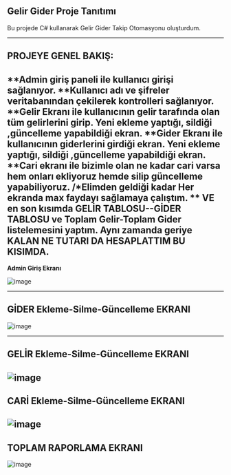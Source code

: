 Gelir Gider Proje Tanıtımı 
---------------------------------------

Bu projede C# kullanarak Gelir Gider Takip Otomasyonu oluşturdum.

---------------------------------------
**PROJEYE GENEL BAKIŞ:**
--------------------------------
**Admin giriş paneli ile kullanıcı girişi sağlanıyor. **Kullanıcı adı ve şifreler veritabanından çekilerek kontrolleri sağlanıyor. 
**Gelir Ekranı ile kullanıcının gelir tarafında olan tüm gelirlerini girip. Yeni ekleme yaptığı, sildiği ,güncelleme yapabildiği ekran.
**Gider Ekranı ile kullanıcının giderlerini girdiği ekran. Yeni ekleme yaptığı, sildiği ,güncelleme yapabildiği ekran.
**Cari ekranı ile bizimle olan ne kadar cari varsa hem onları ekliyoruz hemde silip güncelleme yapabiliyoruz.
/*Elimden geldiği kadar Her ekranda max faydayı sağlamaya çalıştım.
** VE en son kısımda GELİR TABLOSU--GİDER TABLOSU ve Toplam Gelir-Toplam Gider listelemesini yaptım. Aynı zamanda geriye KALAN NE TUTARI DA HESAPLATTIM BU KISIMDA.
--------------------------------
**Admin Giriş Ekranı**

![image](https://github.com/mustafaarslanyazilim/Gelir_Gider_Proje/assets/158520799/4e5668f9-56e9-4707-9292-b556f379d397)

--------------------------------
**GİDER Ekleme-Silme-Güncelleme EKRANI**
--------------------------------
![image](https://github.com/mustafaarslanyazilim/Gelir_Gider_Proje/assets/158520799/5925e29c-d7ef-4bec-9f31-c431248ebe63)

--------------------------------

**GELİR Ekleme-Silme-Güncelleme EKRANI**
--------------------------------

![image](https://github.com/mustafaarslanyazilim/Gelir_Gider_Proje/assets/158520799/dbc091ab-269c-430b-8144-bb8a381fbf7a)
--------------------------------
**CARİ Ekleme-Silme-Güncelleme EKRANI**
--------------------------------
![image](https://github.com/mustafaarslanyazilim/Gelir_Gider_Proje/assets/158520799/4bcffac8-5ec3-4b53-ad6d-0d57febde1c2)
--------------------------------
**TOPLAM RAPORLAMA EKRANI**
--------------------------------
![image](https://github.com/mustafaarslanyazilim/Gelir_Gider_Proje/assets/158520799/3c949a31-7f2b-4d4a-9f19-c589b39babe3)
